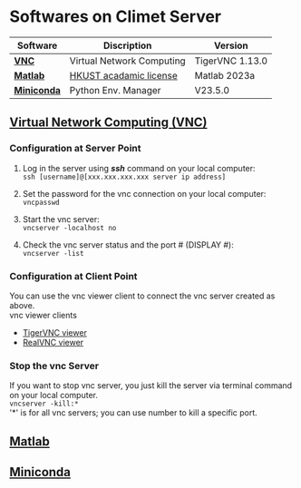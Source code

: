 # Softwares on Climet Server

| Software     | Discription   | Version    |
| ------------ | ------------- | ------------ |
| [**VNC**](#vnc)| Virtual Network Computing| TigerVNC 1.13.0 |
| [**Matlab**](#matlab)| [HKUST acadamic license](https://download.ust.hk/apps/site/info/matlab2023a.html)  | Matlab 2023a |
| [**Miniconda**](#miniconda)| Python Env. Manager | V23.5.0 |

## [Virtual Network Computing (VNC)](#vnc)

### Configuration at Server Point
1. Log in the server using ***ssh*** command on your local computer: <br>
    `ssh [username]@[xxx.xxx.xxx.xxx server ip address]`

2. Set the password for the vnc connection on your local computer: <br>
    `vncpasswd`

3. Start the vnc server: <br>
    `vncserver -localhost no`

4. Check the vnc server status and the port # (DISPLAY #): <br>
    `vncserver -list`

### Configuration at Client Point

You can use the vnc viewer client to connect the vnc server created as above. <br>
vnc viewer clients <br>

+ [TigerVNC viewer](https://tigervnc.org)
+ [RealVNC viewer](https://www.realvnc.com/en/)

### Stop the vnc Server
If you want to stop vnc server, you just kill the server via terminal command on your local computer. <br>
`vncserver -kill:*` <br>
'*' is for all vnc servers; you can use number to kill a specific port.

        
## [Matlab](#matlab)

## [Miniconda](#miniconda)
